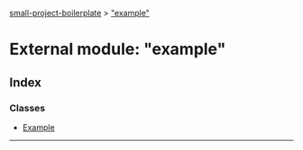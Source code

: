 [small-project-boilerplate](../README.md) > ["example"](../modules/_example_.md)

# External module: "example"

## Index

### Classes

* [Example](../classes/_example_.example.md)

---


